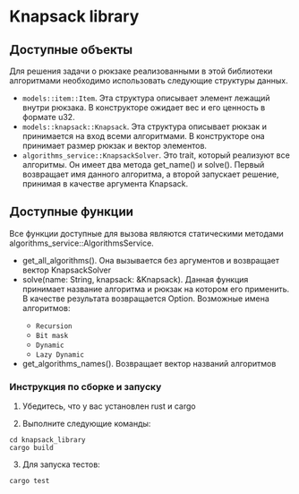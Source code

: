 # Knapsack library

## Доступные объекты
Для решения задачи о рюкзаке реализованными в этой библиотеки алгоритмами необходимо использовать следующие структуры данных.
- `models::item::Item`. Эта структура описывает элемент лежащий внутри рюкзака. В конструкторе ожидает вес и его ценность в формате u32.
- `models::knapsack::Knapsack`. Эта структура описывает рюкзак и принимается на вход всеми алгоритмами. 
В конструкторе она принимает размер рюкзак и вектор элементов. 
- `algorithms_service::KnapsackSolver`. Это trait, который реализуют все алгоритмы. Он имеет два метода get_name() и solve().
Первый возвращает имя данного алгоритма, а второй запускает решение, принимая в качестве аргумента Knapsack.

## Доступные функции
Все функции доступные для вызова являются статическими методами algorithms_service::AlgorithmsService.
- get_all_algorithms(). Она вызывается без аргументов и возвращает вектор KnapsackSolver
- solve(name: String, knapsack: &Knapsack). Данная функция принимает название алгоритма и рюкзак на котором его применить. 
В качестве результата возвращается Option<u32>. Возможные имена алгоритмов:
  - `Recursion`
  - `Bit mask`
  - `Dynamic`
  - `Lazy Dynamic`
- get_algorithms_names(). Возвращает вектор названий алгоритмов

### Инструкция по сборке и запуску

1. Убедитесь, что у вас установлен rust и cargo

2. Выполните следующие команды:

```
cd knapsack_library
cargo build
```

3. Для запуска тестов:

```
cargo test
```